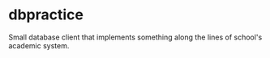 # dbpractice

Small database client that implements something along the lines of school's academic system.
